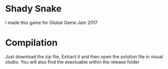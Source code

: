 # Shady Snake

I made this game for Global Game Jam 2017

# Compilation 

Just download the zip file, Extract it and then open the solution file in visual studio.
You will also find the exectuable within the release folder

